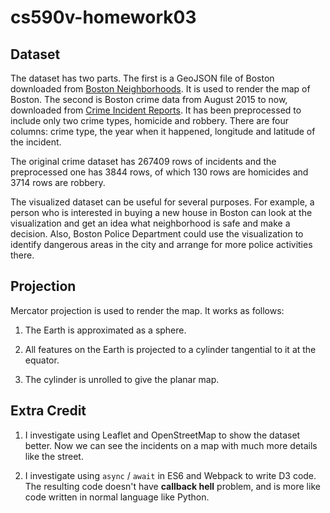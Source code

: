 # cs590v-homework03

## Dataset

The dataset has two parts. The first is a GeoJSON file of Boston downloaded from [Boston Neighborhoods](https://data.boston.gov/dataset/boston-neighborhoods). It is used to render the map of Boston. The second is Boston crime data from August 2015 to now, downloaded from [Crime Incident Reports](https://data.boston.gov/dataset/crime-incident-reports-august-2015-to-date-source-new-system). It has been preprocessed to include only two crime types, homicide and robbery. There are four columns: crime type, the year when it happened, longitude and latitude of the incident.

The original crime dataset has 267409 rows of incidents and the preprocessed one has 3844 rows, of which 130 rows are homicides and 3714 rows are robbery.

The visualized dataset can be useful for several purposes. For example, a person who is interested in buying a new house in Boston can look at the visualization and get an idea what neighborhood is safe and make a decision. Also, Boston Police Department could use the visualization to identify dangerous areas in the city and arrange for more police activities there.

## Projection

Mercator projection is used to render the map. It works as follows:

1. The Earth is approximated as a sphere.

2. All features on the Earth is projected to a cylinder tangential to it at the equator.

3. The cylinder is unrolled to give the planar map.

## Extra Credit

1. I investigate using Leaflet and OpenStreetMap to show the dataset better. Now we can see the incidents on a map with much more details like the street.

2. I investigate using ``async`` / ``await`` in ES6 and Webpack to write D3 code. The resulting code doesn't have **callback hell** problem, and is more like code written in normal language like Python.